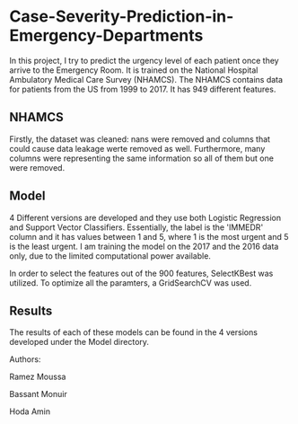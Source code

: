 # Case-Severity-Prediction-in-Emergency-Departments

In this project, I try to predict the urgency level of each patient once they arrive to the Emergency Room. It is trained on the National Hospital Ambulatory Medical Care Survey (NHAMCS). The NHAMCS contains data for patients from the US from 1999 to 2017. It has 949 different features.

## NHAMCS
Firstly, the dataset was cleaned: nans were removed and columns that could cause data leakage werte removed as well. Furthermore, many columns were representing the same information so all of them but one were removed.

## Model

4 Different versions are developed and they use both Logistic Regression and Support Vector Classifiers.
Essentially, the label is the 'IMMEDR' column and it has values between 1 and 5, where 1 is the most urgent and 5 is the least urgent.
I am training the model on the 2017 and the 2016 data only, due to the limited computational power available.

In order to select the features out of the 900 features, SelectKBest was utilized. To optimize all the paramters, a GridSearchCV was used.

## Results

The results of each of these models can be found in the 4 versions developed under the Model directory.

Authors: 

Ramez Moussa

Bassant Monuir

Hoda Amin
